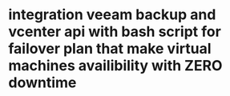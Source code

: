 # integration veeam backup and vcenter api with bash script for failover plan that make virtual machines availibility with ZERO downtime
